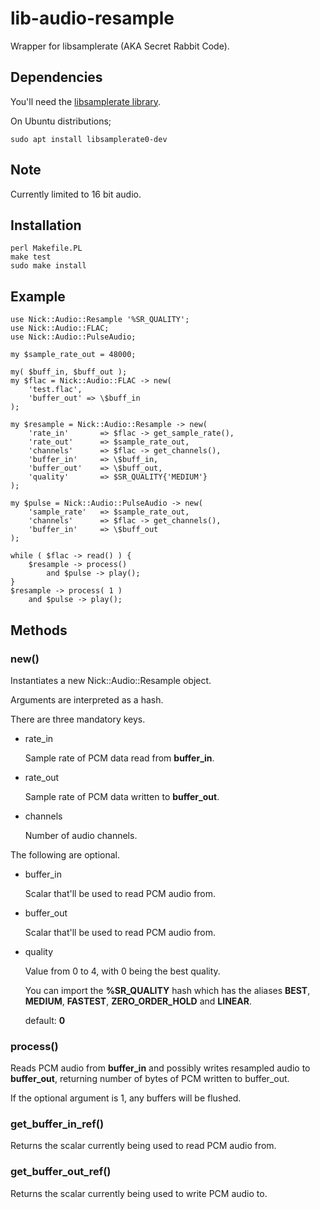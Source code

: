 # lib-audio-resample

Wrapper for libsamplerate (AKA Secret Rabbit Code).

## Dependencies

You'll need the [libsamplerate library](http://www.mega-nerd.com/SRC/).

On Ubuntu distributions;

    sudo apt install libsamplerate0-dev

## Note

Currently limited to 16 bit audio.

## Installation

    perl Makefile.PL
    make test
    sudo make install

## Example

    use Nick::Audio::Resample '%SR_QUALITY';
    use Nick::Audio::FLAC;
    use Nick::Audio::PulseAudio;

    my $sample_rate_out = 48000;

    my( $buff_in, $buff_out );
    my $flac = Nick::Audio::FLAC -> new(
        'test.flac',
        'buffer_out' => \$buff_in
    );

    my $resample = Nick::Audio::Resample -> new(
        'rate_in'       => $flac -> get_sample_rate(),
        'rate_out'      => $sample_rate_out,
        'channels'      => $flac -> get_channels(),
        'buffer_in'     => \$buff_in,
        'buffer_out'    => \$buff_out,
        'quality'       => $SR_QUALITY{'MEDIUM'}
    );

    my $pulse = Nick::Audio::PulseAudio -> new(
        'sample_rate'   => $sample_rate_out,
        'channels'      => $flac -> get_channels(),
        'buffer_in'     => \$buff_out
    );

    while ( $flac -> read() ) {
        $resample -> process()
            and $pulse -> play();
    }
    $resample -> process( 1 )
        and $pulse -> play();

## Methods

### new()

Instantiates a new Nick::Audio::Resample object.

Arguments are interpreted as a hash.

There are three mandatory keys.

- rate\_in

    Sample rate of PCM data read from **buffer\_in**.

- rate\_out

    Sample rate of PCM data written to **buffer\_out**.

- channels

    Number of audio channels.

The following are optional.

- buffer\_in

    Scalar that'll be used to read PCM audio from.

- buffer\_out

    Scalar that'll be used to read PCM audio from.

- quality

    Value from 0 to 4, with 0 being the best quality.

    You can import the **%SR\_QUALITY** hash which has the aliases **BEST**, **MEDIUM**, **FASTEST**, **ZERO\_ORDER\_HOLD** and **LINEAR**.

    default: **0**

### process()

Reads PCM audio from **buffer\_in** and possibly writes resampled audio to **buffer\_out**, returning number of bytes of PCM written to buffer\_out.

If the optional argument is 1, any buffers will be flushed.

### get\_buffer\_in\_ref()

Returns the scalar currently being used to read PCM audio from.

### get\_buffer\_out\_ref()

Returns the scalar currently being used to write PCM audio to.
